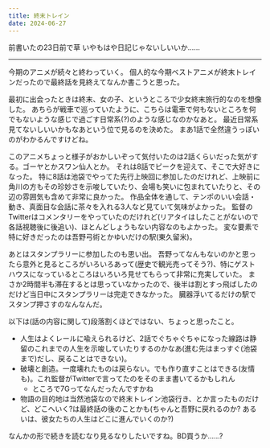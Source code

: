 ```yaml
---
title: 終末トレイン
date: 2024-06-27
---
```


前書いたの23日前で草 いやもはや日記じゃないしいいか……

---

今期のアニメが続々と終わっていく。
個人的な今期ベストアニメが終末トレインだったので最終話を見終えてなんか書こうと思った。

最初に出会ったときは終末、女の子、というところで少女終末旅行的なのを想像した。
あちらが戦車で巡っていたように、こちらは電車で何もないところを何でもないような感じで過ごす日常系(?)のような感じなのかなあと。
最近日常系見てないしいいかもなあという位で見るのを決めた。
まあ1話で全然違うっぽいのがわかるんですけどね。

このアニメちょっと様子がおかしいぞって気付いたのは2話くらいだった気がする。ゴーヤとかスワン仙人とか。
それは8話でピークを迎えて、そこで大好きになった。
特に8話は池袋でやってた先行上映回に参加したのだけれど、上映前に角川の方もその珍妙さを示唆していたり、会場も笑いに包まれていたりと、その辺の雰囲気も含めて非常に良かった。
作品全体を通して、テンポのいい会話・動き、真面目な会話に茶々を入れる3人など見ていて気味がよかった。
監督のTwitterはコメンタリーをやっていたのだけれど(リアタイはしたことがないので各話視聴後に後追い)、ほとんどしょうもない内容なのもよかった。
変な要素で特に好きだったのは吾野弓術とかゆいだけの駅(東久留米)。

あとはスタンプラリーに参加したのも思い出。
吾野ってなんもないのかと思ったら意外と見るところがいろいろあって(歴史で観光売ってそう?)、特にゲストハウスになっているところはいろいろ見せてもらって非常に充実していた。
まさか2時間半も滞在するとは思っていなかったので、後半は割とすっ飛ばしたのだけど当日中にスタンプラリーは完走できなかった。
臓器浮いてるだけの駅でスタンプ押さすのなんなんだ。

以下は(話の内容に関して)段落割くほどではない、ちょっと思ったこと。
+ 人生はよくレールに喩えられるけど、2話でぐちゃぐちゃになった線路は静留のこれまでの人生を示唆していたりするのかなあ(進む先はまっすぐ(池袋まで)だし、戻ることはできない)。
+ 破壊と創造。一度壊れたものは戻らない。でも作り直すことはできる(友情も)。これ監督がTwitterで言ってたのをそのまま書いてるかもしれん
  + ところで7Gってなんだったんですかね
+ 物語の目的地は当然池袋なので終末トレイン池袋行き、とか言ったものだけど、どこへいく?は最終話の後のことかも(ちゃんと吾野に戻れるのか? あるいは、彼女たちの人生はどこに進んでいくのか?)

なんかの形で続きを読むなり見るなりしたいですね。BD買うか……?
